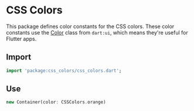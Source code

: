 CSS Colors
==========

This package defines color constants for the CSS colors. These color constants
use the [Color](https://docs.flutter.io/flutter/dart-ui/Color-class.html) class
from `dart:ui`, which means they're useful for Flutter apps.

Import
------

```dart
import 'package:css_colors/css_colors.dart';
```

Use
---

```dart
new Container(color: CSSColors.orange)
```

